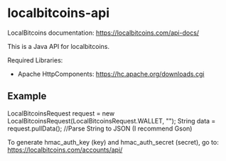 # localbitcoins-api

LocalBitcoins documentation: https://localbitcoins.com/api-docs/

This is a Java API for localbitcoins. 

Required Libraries:
- Apache HttpComponents: https://hc.apache.org/downloads.cgi

## Example

LocalBitcoinsRequest request = new LocalBitcoinsRequest(LocalBitcoinsRequest.WALLET, "");
String data = request.pullData();
//Parse String to JSON (I recommend Gson)

To generate hmac_auth_key (key) and hmac_auth_secret (secret), go to: https://localbitcoins.com/accounts/api/

